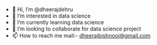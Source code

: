 - 👋 Hi, I’m @dheerajdehru
- 👀 I’m interested in data science
- 🌱 I’m currently learning data science
- 💞️ I’m looking to collaborate for data science project
- 📫 How to reach me mail:- dheerajbishnooi@gmail.com

<!---
dheerajdehru/dheerajdehru is a ✨ special ✨ repository because its `README.md` (this file) appears on your GitHub profile.
You can click the Preview link to take a look at your changes.
--->
